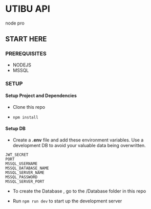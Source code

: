 # UTIBU API

node pro

## START HERE

### PREREQUISITES

- NODEJS
- MSSQL

### SETUP

#### Setup Project and Dependencies

- Clone this repo

- `npm install`

#### Setup DB

- Create a **.env** file and add these environment variables. Use a development DB to avoid your valuable data being overwritten. 

```env
JWT_SECRET
PORT
MSSQL_USERNAME
MSSQL_DATABASE_NAME
MSSQL_SERVER_NAME
MSSQL_PASSWORD
MSSQL_SERVER_PORT

```

- To create the Database , go to the /Database folder in this repo



- Run `npm run dev` to start up the development server


